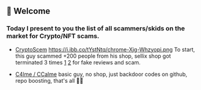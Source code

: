 ## 👋 Welcome
### Today I present to you the list of **all** scammers/skids on the market for Crypto/NFT scams.


- [CryptoScem](https://github.com/cryptoscemdev)
https://i.ibb.co/tYstNtq/chrome-Xjg-Whzyopi.png
To start, this guy scammed +200 people from his shop, sellix shop got terminated 3 times [1](https://cryptoscem.sellix.io) [2](https://cryptoscemm.sellix.io) for fake reviews and scam.

- [C4lme / CCalme](https://github.com/C4lme)
basic guy, no shop, just backdoor codes on github, repo boosting, that's all 🤷‍♂

